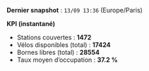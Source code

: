 **Dernier snapshot** : `13/09 13:36` (Europe/Paris)

**KPI (instantané)**

- Stations couvertes : **1472**
- Vélos disponibles (total) : **17424**
- Bornes libres (total) : **28554**
- Taux moyen d’occupation : **37.2 %**
